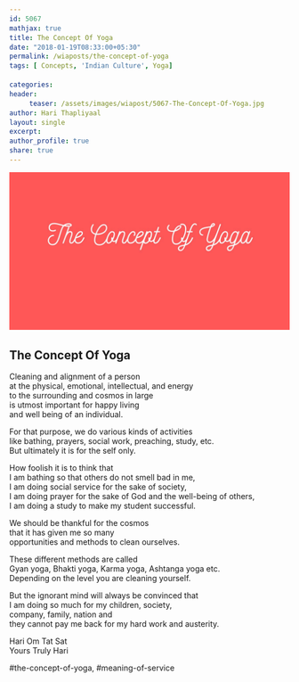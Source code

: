 ```yaml
--- 
id: 5067
mathjax: true  
title: The Concept Of Yoga
date: "2018-01-19T08:33:00+05:30"
permalink: /wiaposts/the-concept-of-yoga
tags: [ Concepts, 'Indian Culture', Yoga]    

categories: 
header:
     teaser: /assets/images/wiapost/5067-The-Concept-Of-Yoga.jpg
author: Hari Thapliyaal 
layout: single 
excerpt:  
author_profile: true 
share: true 
---
```


![The Concept Of Yoga](/assets/images/wiapost/5067-The-Concept-Of-Yoga.jpg)     

## The Concept Of Yoga

    
Cleaning and alignment of a person     
at the physical, emotional, intellectual, and energy     
to the surrounding and cosmos in large     
is utmost important for happy living     
and well being of an individual.    
    
For that purpose, we do various kinds of activities     
like bathing, prayers, social work, preaching, study, etc.     
But ultimately it is for the self only.    
    
How foolish it is to think that     
I am bathing so that others do not smell bad in me,     
I am doing social service for the sake of society,     
I am doing prayer for the sake of God and the well-being of others,     
I am doing a study to make my student successful.    
    
We should be thankful for the cosmos     
that it has given me so many     
opportunities and methods to clean ourselves.    
    
These different methods are called     
Gyan yoga, Bhakti yoga, Karma yoga, Ashtanga yoga etc.     
Depending on the level you are cleaning yourself.    
    
But the ignorant mind will always be convinced that     
I am doing so much for my children, society,     
company, family, nation and     
they cannot pay me back for my hard work and austerity.    
    
Hari Om Tat Sat     
Yours Truly Hari    
    
\#the-concept-of-yoga, #meaning-of-service    
